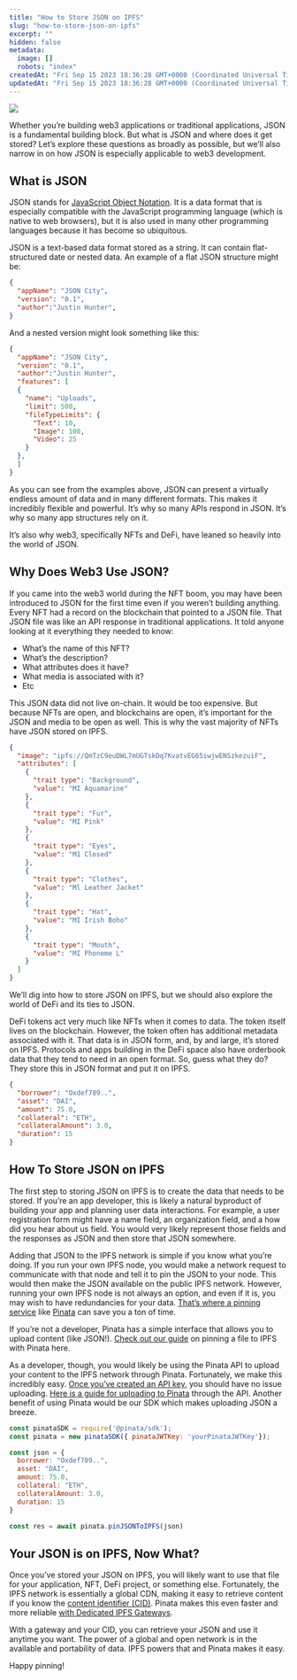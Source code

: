 ```yaml
---
title: "How to Store JSON on IPFS"
slug: "how-to-store-json-on-ipfs"
excerpt: ""
hidden: false
metadata: 
  image: []
  robots: "index"
createdAt: "Fri Sep 15 2023 18:36:28 GMT+0000 (Coordinated Universal Time)"
updatedAt: "Fri Sep 15 2023 18:36:28 GMT+0000 (Coordinated Universal Time)"
---
```

![](https://files.readme.io/8cd8526-image.png)

Whether you’re building web3 applications or traditional applications, JSON is a fundamental building block. But what is JSON and where does it get stored? Let’s explore these questions as broadly as possible, but we’ll also narrow in on how JSON is especially applicable to web3 development.

## What is JSON

JSON stands for [JavaScript Object Notation](https://developer.mozilla.org/en-US/docs/Learn/JavaScript/Objects/JSON). It is a data format that is especially compatible with the JavaScript programming language (which is native to web browsers), but it is also used in many other programming languages because it has become so ubiquitous.

JSON is a text-based data format stored as a string. It can contain flat-structured date or nested data. An example of a flat JSON structure might be:

```json
{
  "appName": "JSON City",
  "version": "0.1",
  "author":"Justin Hunter",
}
```

And a nested version might look something like this:

```json
{
  "appName": "JSON City",
  "version": "0.1",
  "author":"Justin Hunter",
  "features": [
  {
    "name": "Uploads",
    "limit": 500,
    "fileTypeLimits": {
      "Text": 10,
      "Image": 100,
      "Video": 25
    }
  },
  ]
}
```

As you can see from the examples above, JSON can present a virtually endless amount of data and in many different formats. This makes it incredibly flexible and powerful. It’s why so many APIs respond in JSON. It’s why so many app structures rely on it.

It’s also why web3, specifically NFTs and DeFi, have leaned so heavily into the world of JSON.

## Why Does Web3 Use JSON?

If you came into the web3 world during the NFT boom, you may have been introduced to JSON for the first time even if you weren’t building anything. Every NFT had a record on the blockchain that pointed to a JSON file. That JSON file was like an API response in traditional applications. It told anyone looking at it everything they needed to know:

- What’s the name of this NFT?
- What’s the description?
- What attributes does it have?
- What media is associated with it?
- Etc

This JSON data did not live on-chain. It would be too expensive. But because NFTs are open, and blockchains are open, it’s important for the JSON and media to be open as well. This is why the vast majority of NFTs have JSON stored on IPFS.

```json
{
  "image": "ipfs://QmTzC9euDWL7mUGTskDq7KvatvEG65iwjwENSzkezuiF",
  "attributes": [
    {
      "trait type": "Background",
      "value": "MI Aquamarine"
    },
    {
      "trait type": "Fur",
      "value": "MI Pink"
    },
    {
      "trait type": "Eyes",
      "value": "M1 Closed"
    },
    {
      "trait type": "Clothes",
      "value": "Ml Leather Jacket"
    },
    {
      "trait type": "Hat",
      "value": "MI Irish Boho"
    },
    {
      "trait type": "Mouth",
      "value": "MI Phoneme L"
    }
  ]
}
```

We’ll dig into how to store JSON on IPFS, but we should also explore the world of DeFi and its ties to JSON.

DeFi tokens act very much like NFTs when it comes to data. The token itself lives on the blockchain. However, the token often has additional metadata associated with it. That data is in JSON form, and, by and large, it’s stored on IPFS. Protocols and apps building in the DeFi space also have orderbook data that they tend to need in an open format. So, guess what they do? They store this in JSON format and put it on IPFS.

```json
{
  "borrower": "Oxdef789..",
  "asset": "DAI",
  "amount": 75.0,
  "collateral": "ETH",
  "collateralAmount": 3.0,
  "duration": 15
}
```

## How To Store JSON on IPFS

The first step to storing JSON on IPFS is to create the data that needs to be stored. If you’re an app developer, this is likely a natural byproduct of building your app and planning user data interactions. For example, a user registration form might have a name field, an organization field, and a how did you hear about us field. You would very likely represent those fields and the responses as JSON and then store that JSON somewhere.

Adding that JSON to the IPFS network is simple if you know what you’re doing. If you run your own IPFS node, you would make a network request to communicate with that node and tell it to pin the JSON to your node. This would then make the JSON available on the public IPFS network. However, running your own IPFS node is not always an option, and even if it is, you may wish to have redundancies for your data. [That’s where a pinning service](https://www.pinata.cloud/blog/what-is-pinning) like [Pinata](https://pinata.cloud/) can save you a ton of time.

If you’re not a developer, Pinata has a simple interface that allows you to upload content (like JSON!). [Check out our guide](https://www.pinata.cloud/blog/how-to-pin-a-file-to-ipfs) on pinning a file to IPFS with Pinata here.

As a developer, though, you would likely be using the Pinata API to upload your content to the IPFS network through Pinata. Fortunately, we make this incredibly easy. [Once you’ve created an API key](https://www.youtube.com/watch?v=l4vPAeBtdms), you should have no issue uploading. [Here is a guide for uploading to Pinata](https://medium.com/pinata/a-beginners-guide-to-getting-started-with-the-pinata-node-js-sdk-7430def4e7df) through the API. Another benefit of using Pinata would be our SDK which makes uploading JSON a breeze. 

```jsx
const pinataSDK = require('@pinata/sdk');
const pinata = new pinataSDK({ pinataJWTKey: 'yourPinataJWTKey'});

const json = {
  borrower: "Oxdef789..",
  asset: "DAI",
  amount: 75.0,
  collateral: "ETH",
  collateralAmount: 3.0,
  duration: 15
}

const res = await pinata.pinJSONToIPFS(json)
```

## Your JSON is on IPFS, Now What?

Once you’ve stored your JSON on IPFS, you will likely want to use that file for your application, NFT, DeFi project, or something else. Fortunately, the IPFS network is essentially a global CDN, making it easy to retrieve content if you know the [content identifier (CID)](https://www.pinata.cloud/blog/what-is-an-ipfs-cid). Pinata makes this even faster and more reliable [with Dedicated IPFS Gateways](https://www.pinata.cloud/blog/what-is-an-ipfs-gateway).

With a gateway and your CID, you can retrieve your JSON and use it anytime you want. The power of a global and open network is in the available and portability of data. IPFS powers that and Pinata makes it easy.

Happy pinning!
